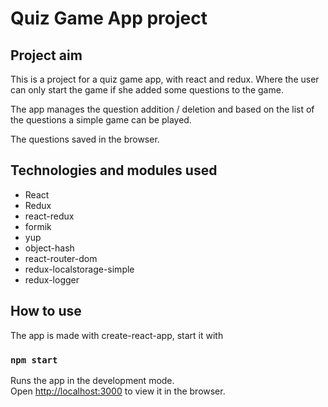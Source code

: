 # Quiz Game App project

## Project aim

This is a project for a quiz game app, with react and redux. Where the user can only start the game if she added some questions to the game. 

The app manages the question addition / deletion and based on the list of the questions a simple game can be played. 

The questions saved in the browser. 

## Technologies and modules used

* React
* Redux
* react-redux
* formik
* yup
* object-hash
* react-router-dom
* redux-localstorage-simple
* redux-logger

## How to use

The app is made with create-react-app, start it with

### `npm start`

Runs the app in the development mode.\
Open [http://localhost:3000](http://localhost:3000) to view it in the browser.

